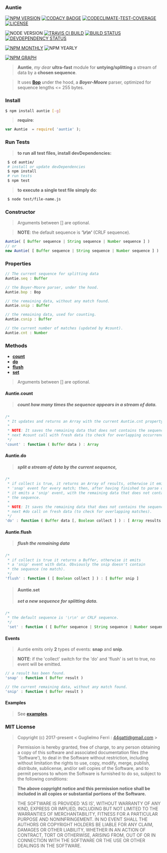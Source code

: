 ### Auntie

[![NPM VERSION](http://img.shields.io/npm/v/auntie.svg?style=flat)](https://www.npmjs.org/package/auntie)
[![CODACY BADGE](https://img.shields.io/codacy/b18ed7d95b0a4707a0ff7b88b30d3def.svg?style=flat)](https://www.codacy.com/public/44gatti/auntie)
[![CODECLIMATE-TEST-COVERAGE](https://img.shields.io/codeclimate/coverage/github/rootslab/auntie.svg?style=flat)](https://codeclimate.com/github/rootslab/auntie)
[![LICENSE](http://img.shields.io/badge/license-MIT-blue.svg?style=flat)](https://github.com/rootslab/auntie#mit-license)

![NODE VERSION](https://img.shields.io/node/v/auntie.svg)
[![TRAVIS CI BUILD](http://img.shields.io/travis/rootslab/auntie.svg?style=flat)](http://travis-ci.org/rootslab/auntie)
[![BUILD STATUS](http://img.shields.io/david/rootslab/auntie.svg?style=flat)](https://david-dm.org/rootslab/auntie)
[![DEVDEPENDENCY STATUS](http://img.shields.io/david/dev/rootslab/auntie.svg?style=flat)](https://david-dm.org/rootslab/auntie#info=devDependencies)

[![NPM MONTHLY](http://img.shields.io/npm/dm/auntie.svg?style=flat)](http://npm-stat.com/charts.html?package=auntie)
![NPM YEARLY](https://img.shields.io/npm/dy/auntie.svg)

[![NPM GRAPH](https://nodei.co/npm/auntie.png?downloads=true&downloadRank=true&stars=true)](https://nodei.co/npm/auntie/)

> __Auntie__, _my dear_ __ultra-fast__ module for __untying/splitting__ a stream of data by a __chosen sequence__.

> It uses __[Bop](https://github.com/rootslab/bop)__ under the hood, a **_Boyer-Moore_** parser,
> optimized for sequence lengths <= 255 bytes.


### Install

```bash
$ npm install auntie [-g]
```

> __require__:

```javascript
var Auntie  = require( 'auntie' );
```
### Run Tests

> __to run all test files, install devDependencies:__

```bash
 $ cd auntie/
 # install or update devDependencies
 $ npm install 
 # run tests
 $ npm test
```

> __to execute a single test file simply do__:

```bash
 $ node test/file-name.js
```


### Constructor

> Arguments between [] are optional.

> __NOTE__: the default sequence is **_'\r\n'_** (CRLF sequence).

```javascript
Auntie( [ Buffer sequence | String sequence | Number sequence ] )
// or
new Auntie( [ Buffer sequence | String sequence | Number sequence ] )
```

### Properties

```javascript
// The current sequence for splitting data
Auntie.seq : Buffer

// the Boyer-Moore parser, under the hood.
Auntie.bop : Bop

// the remaining data, without any match found.
Auntie.snip : Buffer

// the remaining data, used for counting.
Auntie.csnip : Buffer

// the current number of matches (updated by #count).
Auntie.cnt : Number
```

### Methods

- __[count](####Auntie.count)__
- __[do](####Auntie.do)__
- __[flush](####Auntie.flush)__
- __[set](####Auntie.set)__

> Arguments between [] are optional.

#### Auntie.count
> ##### count how many times the sequence appears in a stream of data.
```javascript
/*
 * It updates and returns an Array with the current Auntie.cnt property.
 * 
 * NOTE: It saves the remaining data that does not contains the sequence, for the
 * next #count call with fresh data (to check for overlapping occurrences).
 */
'count' : function ( Buffer data ) : Array
```
#### Auntie.do
> ##### split a stream of data by the current sequence,
```javascript
/*
 * if collect is true, it returns an Array of results, otherwise it emits a
 * 'snap' event for every match; then, after having finished to parse data,
 * it emits a 'snip' event, with the remaining data that does not contains 
 * the sequence.
 *
 * NOTE: It saves the remaining data that does not contains the sequence, for the
 * next #do call on fresh data (to check for overlapping matches).
 */
'do' : function ( Buffer data [, Boolean collect ] ) : [ Array results ]
```
#### Auntie.flush
> ##### flush the remaining data
```javascript
/*
 * if collect is true it returns a Buffer, otherwise it emits 
 * a 'snip' event with data. Obviously the snip doesn't contain
 * the sequence (no match).
 */
'flush' : function ( [ Boolean collect ] ) : [ Buffer snip ]
```
> #### Auntie.set
> ##### set a new sequence for splitting data.
```javascript
/*
 * the default sequence is '\r\n' or CRLF sequence.
 */
 'set' : function ( [ Buffer sequence | String sequence | Number sequence ] ) : Auntie
```


#### Events

> Auntie emits only __2__ types of events: __snap__ and __snip__.

> __NOTE__: if the 'collect' switch for the 'do' and 'flush'
> is set to true, no event will be emitted.

```javascript
// a result has been found.
'snap' : function ( Buffer result )
```
```javascript
// the current remaining data, without any match found.
'snip' : function ( Buffer result )
```

#### Examples

> See __[examples](example/)__.

### MIT License

> Copyright (c) 2017-present &lt; Guglielmo Ferri : 44gatti@gmail.com &gt;

> Permission is hereby granted, free of charge, to any person obtaining
> a copy of this software and associated documentation files (the
> 'Software'), to deal in the Software without restriction, including
> without limitation the rights to use, copy, modify, merge, publish,
> distribute, sublicense, and/or sell copies of the Software, and to
> permit persons to whom the Software is furnished to do so, subject to
> the following conditions:

> __The above copyright notice and this permission notice shall be
> included in all copies or substantial portions of the Software.__

> THE SOFTWARE IS PROVIDED 'AS IS', WITHOUT WARRANTY OF ANY KIND,
> EXPRESS OR IMPLIED, INCLUDING BUT NOT LIMITED TO THE WARRANTIES OF
> MERCHANTABILITY, FITNESS FOR A PARTICULAR PURPOSE AND NONINFRINGEMENT.
> IN NO EVENT SHALL THE AUTHORS OR COPYRIGHT HOLDERS BE LIABLE FOR ANY
> CLAIM, DAMAGES OR OTHER LIABILITY, WHETHER IN AN ACTION OF CONTRACT,
> TORT OR OTHERWISE, ARISING FROM, OUT OF OR IN CONNECTION WITH THE
> SOFTWARE OR THE USE OR OTHER DEALINGS IN THE SOFTWARE.
